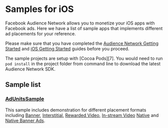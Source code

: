 Samples for iOS
===============

Facebook Audience Network allows you to monetize your iOS apps with Facebook ads. Here we have a list of sample apps that implements different ad placements for your reference.

Please make sure that you have completed the [Audience Network Getting Started][1] and [iOS Getting Started][2] guides before you proceed.

The sample projects are setup with [Cocoa Pods][7].  You would need to run `pod install` in the project folder from command line to download the latest Audience Network SDK.

Sample list
-----------

### [AdUnitsSample](./AdUnitsSample)
This sample includes demonstration for different placement formats including [Banner][3], [Interstitial][4], [Rewarded Video][9], [In-stream Video][8] [Native][5] and [Native Banner Ads][10].


[1]: https://developers.facebook.com/docs/audience-network/getting-started
[2]: https://developers.facebook.com/docs/audience-network/ios
[3]: https://developers.facebook.com/docs/audience-network/ios-banners
[4]: https://developers.facebook.com/docs/audience-network/ios-interstitial
[5]: https://developers.facebook.com/docs/audience-network/ios-native
[8]: https://developers.facebook.com/docs/audience-network/ios/instream-video
[9]: https://developers.facebook.com/docs/audience-network/ios/rewarded-video
[10]: https://developers.facebook.com/docs/audience-network/ios-native-banner
